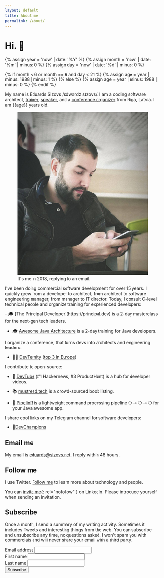 ```yaml
---
layout: default
title: About me
permalink: /about/
---
```


# Hi. 👋

{% assign year = 'now' | date: '%Y' %}
{% assign month = 'now' | date: '%m' | minus: 0 %}
{% assign day = 'now' | date: '%d' | minus: 0 %}

{% if month < 6 or month == 6 and day < 21 %}
{% assign age = year | minus: 1988 | minus: 1 %}
{% else %}
{% assign age = year | minus: 1988 | minus: 0 %}
{% endif %}

My name is Eduards Sizovs  /ɛdwərdz sɪzovs/. I am a coding software architect, [trainer](https://principal.dev), [speaker](https://dev.tube/@eduardsi), and a [conference organizer](https://devternity.com) from <span class="flag-icon flag-icon-squared flag-icon-lv"></span> Riga, Latvia. I am {{age}} years old.
<figure>
<img src="/images/about.jpg">
<figcaption>It's me in 2018, replying to an email.</figcaption>
</figure>

I've been doing commercial software development for over 15 years. I quickly grew from a developer to architect, from architect to software engineering manager, from manager to IT director. Today, I consult C-level technical people and organize training for experienced developers:

<div id="training"></div>
- 🎓 [The Principal Developer](https://principal.dev) is a 2-day masterclass for the next-gen tech leaders.

- 🎓 [Awesome Java Architecture](https://devchampions.com/training/java) is a 2-day training for Java developers.

I organize a conference, that turns devs into architects and engineering leaders:

- 👨‍💻 [DevTernity](https://devternity.com) ([top 3 in Europe](https://itconference.top))

I contribute to open-source:

- 🍿 [DevTube](https://dev.tube) (#1 Hackernews, #3 ProductHunt) is a hub for developer videos.

- 📚 [mustread.tech](https://mustread.tech) is a crowd-sourced book listing.

- 🚀 [PipelinR](https://github.com/sizovs/pipelinr) is a lightweight command processing pipeline ❍ ⇢ ❍ ⇢ ❍ for your Java awesome app.

I share cool links on my Telegram channel for software developers:

- 💬[DevChampions](http://t.me/devchampions)

## Email me

My email is [eduards@sizovs.net](mailto:eduards@sizovs.net). I reply within 48 hours.

## Follow me
I use Twitter. <a href="https://twitter.com/intent/follow?screen_name=eduardsi" target="_blank">Follow me</a> to learn more about technology and people.

You can [invite me](https://www.linkedin.com/in/eduardsi){: rel="nofollow" } on LinkedIn. Please introduce yourself when sending an invitation.

## Subscribe
Once a month, I send a summary of my writing activity. Sometimes it includes Tweets and interesting things from the web. You can subscribe and unsubscribe any time, no questions asked. I won't spam you with commercials and will never share your email with a third party.

<div id="subscribeForm">
  <form action="https://www.getrevue.co/profile/sizovs/add_subscriber" method="post" id="revue-form" name="revue-form"  target="_blank">
  <div class="form-group">
    <label for="member_email">Email address</label>
    <input class="revue-form-field" type="email" name="member[email]" id="member_email" required>
  </div>
  <div class="form-group">
    <label for="member_first_name">First name</label>
    <input class="revue-form-field" type="text" name="member[first_name]" id="member_first_name" required>
  </div>
  <div class="form-group">
    <label for="member_last_name">Last name</label>
    <input class="revue-form-field" type="text" name="member[last_name]" id="member_last_name" required>
  </div>
  <div class="form-group">
    <input type="submit" value="Subscribe" name="member[subscribe]" id="member_submit">
  </div>
  </form>
</div>
